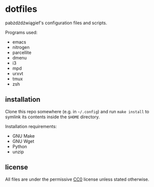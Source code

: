 dotfiles
========

pabżdźdźwiągief's configuration files and scripts.

Programs used:
- emacs
- nitrogen
- parcellite
- dmenu
- i3
- mpd
- urxvt
- tmux
- zsh

installation
------------

Clone this repo somewhere (e.g. in `~/.config`) and run `make install` to
symlink its contents inside the `$HOME` directory.

Installation requirements:
- GNU Make
- GNU Wget
- Python
- unzip

license
-------

All files are under the permissive
[CC0](https://creativecommons.org/publicdomain/zero/1.0/) license unless
stated otherwise.
